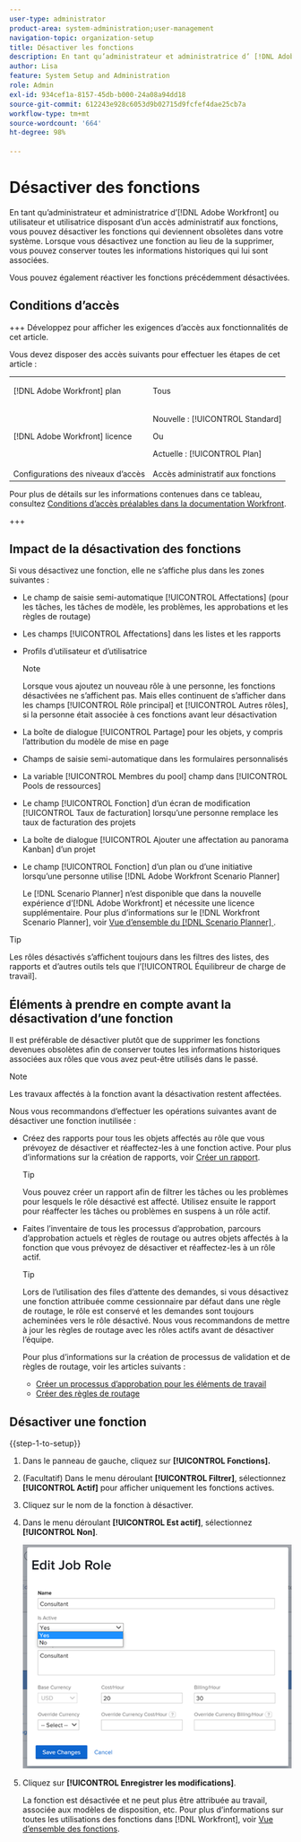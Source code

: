 ```yaml
---
user-type: administrator
product-area: system-administration;user-management
navigation-topic: organization-setup
title: Désactiver les fonctions
description: En tant qu’administrateur et administratrice d’ [!DNL Adobe Workfront]  ou utilisateur et utilisatrice disposant d’un accès administratif aux fonctions, vous pouvez désactiver les fonctions qui deviennent obsolètes dans votre système. Lorsque vous désactivez une fonction au lieu de la supprimer, vous pouvez conserver toutes les informations historiques qui lui sont associées.
author: Lisa
feature: System Setup and Administration
role: Admin
exl-id: 934cef1a-8157-45db-b000-24a08a94dd18
source-git-commit: 612243e928c6053d9b02715d9fcfef4dae25cb7a
workflow-type: tm+mt
source-wordcount: '664'
ht-degree: 98%

---
```


# Désactiver des fonctions

En tant qu’administrateur et administratrice d’[!DNL Adobe Workfront] ou utilisateur et utilisatrice disposant d’un accès administratif aux fonctions, vous pouvez désactiver les fonctions qui deviennent obsolètes dans votre système. Lorsque vous désactivez une fonction au lieu de la supprimer, vous pouvez conserver toutes les informations historiques qui lui sont associées.

Vous pouvez également réactiver les fonctions précédemment désactivées.

## Conditions d’accès

+++ Développez pour afficher les exigences d’accès aux fonctionnalités de cet article.

Vous devez disposer des accès suivants pour effectuer les étapes de cet article :

<table style="table-layout:auto"> 
 <col> 
 <col> 
 <tbody> 
  <tr> 
   <td role="rowheader">[!DNL Adobe Workfront] plan</td> 
   <td> <p>Tous </p> </td> 
  </tr> 
  <tr> 
   <td role="rowheader">[!DNL Adobe Workfront] licence</td> 
   <td>
   <p>Nouvelle : [!UICONTROL Standard]</p>
   <p>Ou</p>
   <p>Actuelle : [!UICONTROL Plan]</p></td> 
  </tr> 
  <tr> 
   <td role="rowheader">Configurations des niveaux d’accès</td> 
   <td>Accès administratif aux fonctions</td> 
  </tr> 
 </tbody> 
</table>

Pour plus de détails sur les informations contenues dans ce tableau, consultez [Conditions d’accès préalables dans la documentation Workfront](/help/quicksilver/administration-and-setup/add-users/access-levels-and-object-permissions/access-level-requirements-in-documentation.md).

+++

## Impact de la désactivation des fonctions

Si vous désactivez une fonction, elle ne s’affiche plus dans les zones suivantes :

* Le champ de saisie semi-automatique [!UICONTROL Affectations] (pour les tâches, les tâches de modèle, les problèmes, les approbations et les règles de routage)
* Les champs [!UICONTROL Affectations] dans les listes et les rapports
* Profils d’utilisateur et d’utilisatrice

  >[!NOTE]
  >
  >Lorsque vous ajoutez un nouveau rôle à une personne, les fonctions désactivées ne s’affichent pas. Mais elles continuent de s’afficher dans les champs [!UICONTROL Rôle principal] et [!UICONTROL Autres rôles], si la personne était associée à ces fonctions avant leur désactivation

* La boîte de dialogue [!UICONTROL Partage] pour les objets, y compris l’attribution du modèle de mise en page
* Champs de saisie semi-automatique dans les formulaires personnalisés
* La variable [!UICONTROL Membres du pool] champ dans [!UICONTROL Pools de ressources]
* Le champ [!UICONTROL Fonction] d’un écran de modification [!UICONTROL Taux de facturation] lorsqu’une personne remplace les taux de facturation des projets
* La boîte de dialogue [!UICONTROL Ajouter une affectation au panorama Kanban] d’un projet
* Le champ [!UICONTROL Fonction] d’un plan ou d’une initiative lorsqu’une personne utilise [!DNL Adobe Workfront Scenario Planner]

  Le [!DNL Scenario Planner] n’est disponible que dans la nouvelle expérience d’[!DNL Adobe Workfront] et nécessite une licence supplémentaire. Pour plus d’informations sur le [!DNL Workfront Scenario Planner], voir [Vue d’ensemble du  [!DNL Scenario Planner] ](../../../scenario-planner/scenario-planner-overview.md).

>[!TIP]
>
>Les rôles désactivés s’affichent toujours dans les filtres des listes, des rapports et d’autres outils tels que l’[!UICONTROL Équilibreur de charge de travail].

## Éléments à prendre en compte avant la désactivation d’une fonction

Il est préférable de désactiver plutôt que de supprimer les fonctions devenues obsolètes afin de conserver toutes les informations historiques associées aux rôles que vous avez peut-être utilisés dans le passé.

>[!NOTE]
>
>Les travaux affectés à la fonction avant la désactivation restent affectées.

Nous vous recommandons d’effectuer les opérations suivantes avant de désactiver une fonction inutilisée :

* Créez des rapports pour tous les objets affectés au rôle que vous prévoyez de désactiver et réaffectez-les à une fonction active. Pour plus d’informations sur la création de rapports, voir [Créer un rapport](../../../reports-and-dashboards/reports/creating-and-managing-reports/create-report.md).

  >[!TIP]
  >
  >Vous pouvez créer un rapport afin de filtrer les tâches ou les problèmes pour lesquels le rôle désactivé est affecté. Utilisez ensuite le rapport pour réaffecter les tâches ou problèmes en suspens à un rôle actif.

* Faites l’inventaire de tous les processus d’approbation, parcours d’approbation actuels et règles de routage ou autres objets affectés à la fonction que vous prévoyez de désactiver et réaffectez-les à un rôle actif.

  >[!TIP]
  >
  >Lors de l’utilisation des files d’attente des demandes, si vous désactivez une fonction attribuée comme cessionnaire par défaut dans une règle de routage, le rôle est conservé et les demandes sont toujours acheminées vers le rôle désactivé. Nous vous recommandons de mettre à jour les règles de routage avec les rôles actifs avant de désactiver l’équipe.

  Pour plus d’informations sur la création de processus de validation et de règles de routage, voir les articles suivants :

   * [Créer un processus d’approbation pour les éléments de travail](../../../administration-and-setup/customize-workfront/configure-approval-milestone-processes/create-approval-processes.md)
   * [Créer des règles de routage](../../../manage-work/requests/create-and-manage-request-queues/create-routing-rules.md)

## Désactiver une fonction

{{step-1-to-setup}}

1. Dans le panneau de gauche, cliquez sur **[!UICONTROL Fonctions].**
1. (Facultatif) Dans le menu déroulant **[!UICONTROL Filtrer]**, sélectionnez **[!UICONTROL Actif]** pour afficher uniquement les fonctions actives.
1. Cliquez sur le nom de la fonction à désactiver.
1. Dans le menu déroulant **[!UICONTROL Est actif]**, sélectionnez **[!UICONTROL Non]**.

   ![Désactiver la fonction](assets/deactivate-job-role-edit-role-box-nwe.png)

1. Cliquez sur **[!UICONTROL Enregistrer les modifications]**.

   La fonction est désactivée et ne peut plus être attribuée au travail, associée aux modèles de disposition, etc. Pour plus d’informations sur toutes les utilisations des fonctions dans [!DNL Workfront], voir [Vue d’ensemble des fonctions](../../../administration-and-setup/set-up-workfront/organizational-setup/job-role-overview.md).
